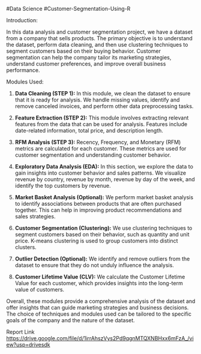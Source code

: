 #Data Science
#Customer-Segmentation-Using-R

Introduction:

In this data analysis and customer segmentation project, we have a dataset from a company that sells products. The primary objective is to understand the dataset, perform data cleaning, and then use clustering techniques to segment customers based on their buying behavior. Customer segmentation can help the company tailor its marketing strategies, understand customer preferences, and improve overall business performance.

Modules Used:

1. **Data Cleaning (STEP 1):** In this module, we clean the dataset to ensure that it is ready for analysis. We handle missing values, identify and remove canceled invoices, and perform other data preprocessing tasks.

2. **Feature Extraction (STEP 2):** This module involves extracting relevant features from the data that can be used for analysis. Features include date-related information, total price, and description length.

3. **RFM Analysis (STEP 3):** Recency, Frequency, and Monetary (RFM) metrics are calculated for each customer. These metrics are used for customer segmentation and understanding customer behavior.

4. **Exploratory Data Analysis (EDA):** In this section, we explore the data to gain insights into customer behavior and sales patterns. We visualize revenue by country, revenue by month, revenue by day of the week, and identify the top customers by revenue.

5. **Market Basket Analysis (Optional):** We perform market basket analysis to identify associations between products that are often purchased together. This can help in improving product recommendations and sales strategies.

6. **Customer Segmentation (Clustering):** We use clustering techniques to segment customers based on their behavior, such as quantity and unit price. K-means clustering is used to group customers into distinct clusters.

7. **Outlier Detection (Optional):** We identify and remove outliers from the dataset to ensure that they do not unduly influence the analysis.

8. **Customer Lifetime Value (CLV):** We calculate the Customer Lifetime Value for each customer, which provides insights into the long-term value of customers.

Overall, these modules provide a comprehensive analysis of the dataset and offer insights that can guide marketing strategies and business decisions. The choice of techniques and modules used can be tailored to the specific goals of the company and the nature of the dataset.

Report Link
https://drive.google.com/file/d/1irrAhszVys2Pd9qgnMTQXNBHxx6mFzA_/view?usp=drivesdk
